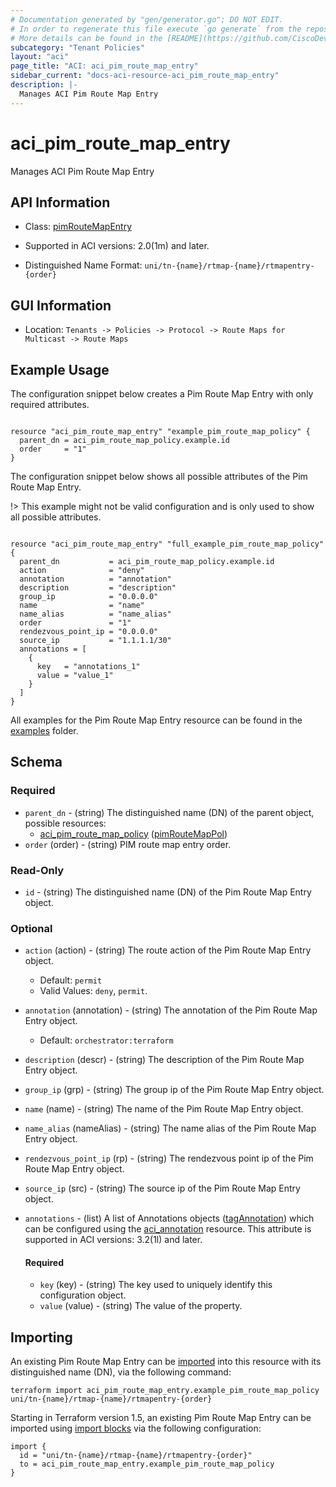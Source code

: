 ```yaml
---
# Documentation generated by "gen/generator.go"; DO NOT EDIT.
# In order to regenerate this file execute `go generate` from the repository root.
# More details can be found in the [README](https://github.com/CiscoDevNet/terraform-provider-aci/blob/master/README.md).
subcategory: "Tenant Policies"
layout: "aci"
page_title: "ACI: aci_pim_route_map_entry"
sidebar_current: "docs-aci-resource-aci_pim_route_map_entry"
description: |-
  Manages ACI Pim Route Map Entry
---
```


# aci_pim_route_map_entry #

Manages ACI Pim Route Map Entry



## API Information ##

* Class: [pimRouteMapEntry](https://pubhub.devnetcloud.com/media/model-doc-latest/docs/app/index.html#/objects/pimRouteMapEntry/overview)

* Supported in ACI versions: 2.0(1m) and later.

* Distinguished Name Format: `uni/tn-{name}/rtmap-{name}/rtmapentry-{order}`

## GUI Information ##

* Location: `Tenants -> Policies -> Protocol -> Route Maps for Multicast -> Route Maps`

## Example Usage ##

The configuration snippet below creates a Pim Route Map Entry with only required attributes.

```hcl

resource "aci_pim_route_map_entry" "example_pim_route_map_policy" {
  parent_dn = aci_pim_route_map_policy.example.id
  order     = "1"
}

```
The configuration snippet below shows all possible attributes of the Pim Route Map Entry.

!> This example might not be valid configuration and is only used to show all possible attributes.

```hcl

resource "aci_pim_route_map_entry" "full_example_pim_route_map_policy" {
  parent_dn           = aci_pim_route_map_policy.example.id
  action              = "deny"
  annotation          = "annotation"
  description         = "description"
  group_ip            = "0.0.0.0"
  name                = "name"
  name_alias          = "name_alias"
  order               = "1"
  rendezvous_point_ip = "0.0.0.0"
  source_ip           = "1.1.1.1/30"
  annotations = [
    {
      key   = "annotations_1"
      value = "value_1"
    }
  ]
}

```

All examples for the Pim Route Map Entry resource can be found in the [examples](https://github.com/CiscoDevNet/terraform-provider-aci/tree/master/examples/resources/aci_pim_route_map_entry) folder.

## Schema ##

### Required ###

* `parent_dn` - (string) The distinguished name (DN) of the parent object, possible resources:
  - [aci_pim_route_map_policy](https://registry.terraform.io/providers/CiscoDevNet/aci/latest/docs/resources/pim_route_map_policy) ([pimRouteMapPol](https://pubhub.devnetcloud.com/media/model-doc-latest/docs/app/index.html#/objects/pimRouteMapPol/overview))
* `order` (order) - (string) PIM route map entry order.

### Read-Only ###

* `id` - (string) The distinguished name (DN) of the Pim Route Map Entry object.

### Optional ###
  
* `action` (action) - (string) The route action of the Pim Route Map Entry object.
  - Default: `permit`
  - Valid Values: `deny`, `permit`.
* `annotation` (annotation) - (string) The annotation of the Pim Route Map Entry object.
  - Default: `orchestrator:terraform`
* `description` (descr) - (string) The description of the Pim Route Map Entry object.
* `group_ip` (grp) - (string) The group ip of the Pim Route Map Entry object.
* `name` (name) - (string) The name of the Pim Route Map Entry object.
* `name_alias` (nameAlias) - (string) The name alias of the Pim Route Map Entry object.
* `rendezvous_point_ip` (rp) - (string) The rendezvous point ip of the Pim Route Map Entry object.
* `source_ip` (src) - (string) The source ip of the Pim Route Map Entry object.

* `annotations` - (list) A list of Annotations objects ([tagAnnotation](https://pubhub.devnetcloud.com/media/model-doc-latest/docs/app/index.html#/objects/tagAnnotation/overview)) which can be configured using the [aci_annotation](https://registry.terraform.io/providers/CiscoDevNet/aci/latest/docs/resources/annotation) resource. This attribute is supported in ACI versions: 3.2(1l) and later.
  
  #### Required ####
  
  * `key` (key) - (string) The key used to uniquely identify this configuration object.
  * `value` (value) - (string) The value of the property.

## Importing

An existing Pim Route Map Entry can be [imported](https://www.terraform.io/docs/import/index.html) into this resource with its distinguished name (DN), via the following command:

```
terraform import aci_pim_route_map_entry.example_pim_route_map_policy uni/tn-{name}/rtmap-{name}/rtmapentry-{order}
```

Starting in Terraform version 1.5, an existing Pim Route Map Entry can be imported 
using [import blocks](https://developer.hashicorp.com/terraform/language/import) via the following configuration:

```
import {
  id = "uni/tn-{name}/rtmap-{name}/rtmapentry-{order}"
  to = aci_pim_route_map_entry.example_pim_route_map_policy
}
```
